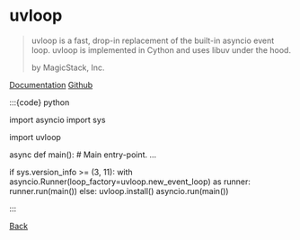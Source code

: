 # uvloop

> uvloop is a fast, drop-in replacement of the built-in asyncio event loop. uvloop is implemented in Cython and uses libuv under the hood.
>
> by MagicStack, Inc.

[Documentation](https://uvloop.readthedocs.io)
[Github](https://github.com/MagicStack/uvloop)

:::{code} python

import asyncio
import sys

import uvloop

async def main():
    # Main entry-point.
    ...

if sys.version_info >= (3, 11):
    with asyncio.Runner(loop_factory=uvloop.new_event_loop) as runner:
        runner.run(main())
else:
    uvloop.install()
    asyncio.run(main())

:::

[Back](01-this_was_before_and_thats_related.md)
